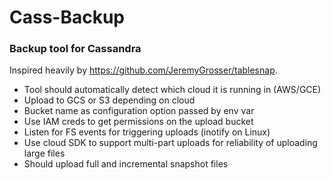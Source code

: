 # Cass-Backup

### Backup tool for Cassandra

Inspired heavily by https://github.com/JeremyGrosser/tablesnap.

* Tool should automatically detect which cloud it is running in (AWS/GCE)
* Upload to GCS or S3 depending on cloud
* Bucket name as configuration option passed by env var
* Use IAM creds to get permissions on the upload bucket
* Listen for FS events for triggering uploads (inotify on Linux)
* Use cloud SDK to support multi-part uploads for reliability of uploading large files
* Should upload full and incremental snapshot files

